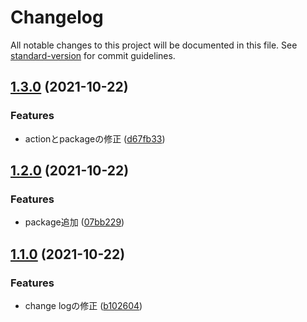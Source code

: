 # Changelog

All notable changes to this project will be documented in this file. See [standard-version](https://github.com/conventional-changelog/standard-version) for commit guidelines.

## [1.3.0](https://github.com/kgsi/release-automation-test/compare/v1.2.0...v1.3.0) (2021-10-22)


### Features

* actionとpackageの修正 ([d67fb33](https://github.com/kgsi/release-automation-test/commit/d67fb33dcf7048fcba30a320310255e26c82d119))

## [1.2.0](https://github.com/kgsi/release-automation-test/compare/v1.1.0...v1.2.0) (2021-10-22)


### Features

* package追加 ([07bb229](https://github.com/kgsi/release-automation-test/commit/07bb22937291abb3b401254a626482a46ee76916))

## [1.1.0](https://github.com/kgsi/release-automation-test/compare/v1.0.0...v1.1.0) (2021-10-22)


### Features

* change logの修正 ([b102604](https://github.com/kgsi/release-automation-test/commit/b102604ea0cf38364b85364e432260997acaa608))

